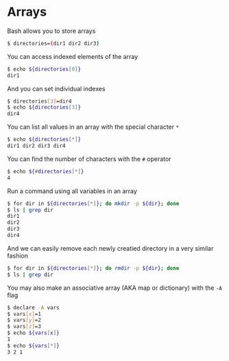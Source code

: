 # Arrays

Bash allows you to store arrays

```bash
$ directories=(dir1 dir2 dir3)
```

You can access indexed elements of the array

```bash
$ echo ${directories[0]}
dir1
```

And you can set individual indexes

```bash
$ directories[3]=dir4
$ echo ${directories[3]}
dir4
```

You can list all values in an array with the special character `*`

```bash
$ echo ${directories[*]}
dir1 dir2 dir3 dir4
```

You can find the number of characters with the `#` operator

```bash
$ echo ${#directories[*]}
4
```


Run a command using all variables in an array

```bash
$ for dir in ${directories[*]}; do mkdir -p ${dir}; done
$ ls | grep dir
dir1
dir2
dir3
dir4
```

And we can easily remove each newly creatied directory in a very similar fashion


```bash
$ for dir in ${directories[*]}; do rmdir -p ${dir}; done
$ ls | grep dir
```


You may also make an associative array (AKA map or dictionary) with the `-A` flag

```bash
$ declare -A vars
$ vars[x]=1
$ vars[y]=2
$ vars[z]=3
$ echo ${vars[x]}
1
$ echo ${vars[*]}
3 2 1